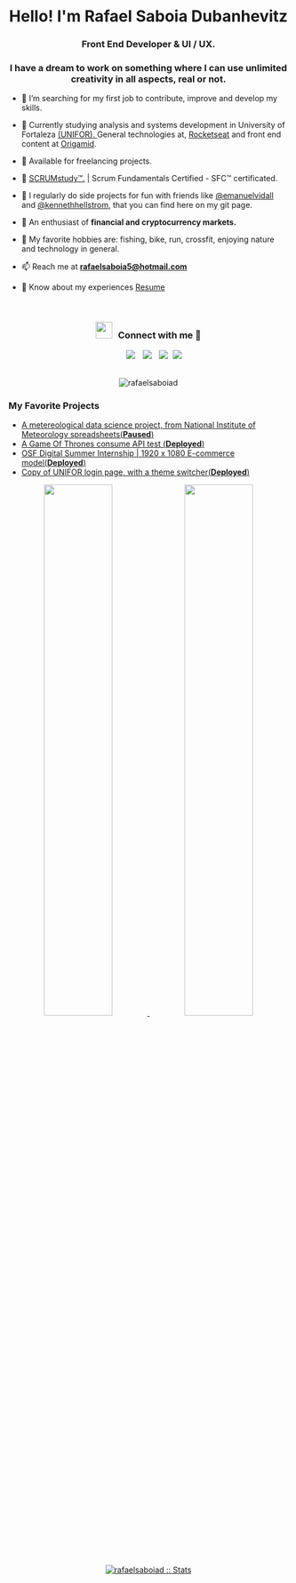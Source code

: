 <h1 align="center">Hello! I'm Rafael Saboia Dubanhevitz</a></h1>
<h3 align="center">Front End Developer & UI / UX.</h3>
<h3 align="center">I have a dream to work on something where I can use unlimited creativity in all aspects, real or not.</h3>
	
- 🔭 I’m searching for my first job to contribute, improve and develop my skills.

- 🌱 Currently studying analysis and systems development in University of Fortaleza <a href="https://unifor.br/web/guest/sobre-a-unifor" target="blank">(UNIFOR). </a> General technologies at, <a href="https://www.rocketseat.com.br/" target="blank">Rocketseat</a> and front end content at <a href="https://www.origamid.com" target="blank">Origamid</a>.

- 🤝 Available for freelancing projects.

- 🌱 <a href="https://www.scrumstudy.com" target="blank">SCRUMstudy™.</a> | Scrum Fundamentals Certified - SFC™ certificated.

- 📝 I regularly do side projects for fun with friends like <a href="https://github.com/emanuelvidall" target="blank">@emanuelvidall</a> and <a href="https://github.com/Kennethhellstrom" target="blank">@kennethhellstrom</a>, that you can find here on my git page.

- 💬 An enthusiast of **financial and cryptocurrency markets.**

- 🎣 My favorite hobbies are: fishing, bike, run, crossfit, enjoying nature and technology in general.

- 📫 Reach me at **rafaelsaboia5@hotmail.com**

- 📄 Know about my experiences <a href="https://github.com/rafaelsaboiad/rafaelsaboiad/blob/main/rafaeldubanhevitzCVgit.jpg" target="blank">Resume</a>
<br/>
<h3 align="center" > <img src="https://media.giphy.com/media/iY8CRBdQXODJSCERIr/giphy.gif" width="30" height="30" style="margin-right: 10px;">Connect with me 🤝 </h3>

<p align="center">

 <div align="center"  class="icons-social" style="margin-left: 10px;">
        <a style="margin-left: 10px;"  target="_blank" href="https://www.linkedin.com/in/rafael-saboia-dubanhevitz-774520235/">
			<img src="https://img.icons8.com/doodle/40/000000/linkedin--v2.png"></a>
        <a style="margin-left: 10px;" target="_blank" href="https://github.com/rafaelsaboiad">
		<img src="https://img.icons8.com/doodle/40/000000/github--v1.png"></a>
        <a style="margin-left: 10px;" target="_blank" href="https://instagram.com/rafaelsaboia">
			<img src="https://img.icons8.com/doodle/40/000000/instagram-new--v2.png"></a>
		<a style="margin-left: 5px;" target="_blank" href="https://resume.github.io/?rafaelsaboiad">
					<img src="https://img.icons8.com/plasticine/0.5x/resume.png" ></a>
      </div>
	  <br>
	  <p align="center"> <img src="https://komarev.com/ghpvc/?username=rafaelsaboiad&label=Profile%20views&color=0e75b6&style=flat" alt="rafaelsaboiad" /> </p>

</p>

### My Favorite Projects



- [A metereological data science project, from National Institute of Meteorology spreadsheets(**Paused**)](https://github.com/rafaelsaboiad/rainy-project)
- [A Game Of Thrones consume API test (**Deployed**)](https://github.com/rafaelsaboiad/gotapitest)
- [OSF Digital Summer Internship | 1920 x 1080 E-commerce model(**Deployed**)](https://github.com/rafaelsaboiad/OSF-Summer-Internship)
- [Copy of UNIFOR login page, with a theme switcher(**Deployed**)](https://github.com/rafaelsaboiad/theme-switcher-practice)

<p align="center">
	<a href="https://github.com/rafaelsaboiad/">
		<img width="49.5%" src="https://github-readme-stats.vercel.app/api?username=rafaelsaboiad&show_icons=true&theme=gruvbox&hide_border=true"/>
		<img width="49.5%" src="https://github-readme-streak-stats.herokuapp.com/?user=rafaelsaboiad&theme=gruvbox&hide_border=true"/>
</p>

<p align="center">
	<a href="https://github.com/rafaelsaboiad/">
        <img src="https://github-readme-stats.vercel.app/api/top-langs/?username=rafaelsaboiad&langs_count=6&theme=gruvbox&layout=compact&hide_border=true" alt="rafaelsaboiad :: Stats"/></a>
</p>


